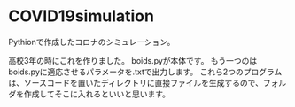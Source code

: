 # COVID19simulation
Pythionで作成したコロナのシミュレーション。

高校3年の時にこれを作りました。
boids.pyが本体です。
もう一つのはboids.pyに適応させるパラメータを.txtで出力します。
これら2つのプログラムは、ソースコードを置いたディレクトリに直接ファイルを生成するので、フォルダを作成してそこに入れるといいと思います。
